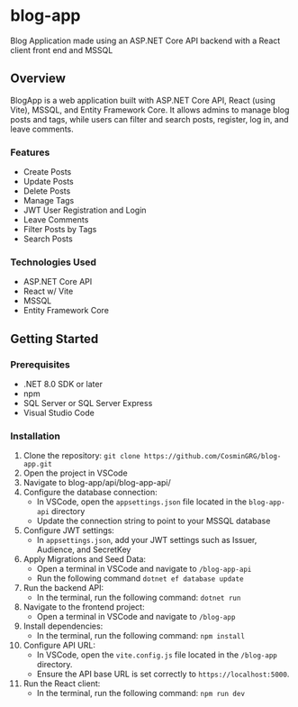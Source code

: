 # blog-app
Blog Application made using an ASP.NET Core API backend with a React client front end and MSSQL

## Overview
BlogApp is a web application built with ASP.NET Core API, React (using Vite), MSSQL, and Entity Framework Core. It allows admins to manage blog posts and tags, while users can filter and search posts, register, log in, and leave comments.

### Features
- Create Posts
- Update Posts
- Delete Posts
- Manage Tags
- JWT User Registration and Login
- Leave Comments
- Filter Posts by Tags
- Search Posts

### Technologies Used
- ASP.NET Core API
- React w/ Vite
- MSSQL
- Entity Framework Core

## Getting Started

### Prerequisites
- .NET 8.0 SDK or later
- npm
- SQL Server or SQL Server Express
- Visual Studio Code

### Installation
1. Clone the repository: `git clone https://github.com/CosminGRG/blog-app.git`
2. Open the project in VSCode
3. Navigate to blog-app/api/blog-app-api/
4. Configure the database connection:
    - In VSCode, open the `appsettings.json` file located in the `blog-app-api` directory
    - Update the connection string to point to your MSSQL database
5. Configure JWT settings:
    - In `appsettings.json`, add your JWT settings such as Issuer, Audience, and SecretKey
6. Apply Migrations and Seed Data:
    - Open a terminal in VSCode and navigate to `/blog-app-api`
    - Run the following command `dotnet ef database update`
7. Run the backend API:
    - In the terminal, run the following command: `dotnet run`
8. Navigate to the frontend project:
    - Open a terminal in VSCode and navigate to `/blog-app`
9. Install dependencies:
    - In the terminal, run the following command: `npm install`
10. Configure API URL:
    - In VSCode, open the `vite.config.js` file located in the `/blog-app` directory.
    - Ensure the API base URL is set correctly to `https://localhost:5000`.
11. Run the React client:
    - In the terminal, run the following command: `npm run dev`
